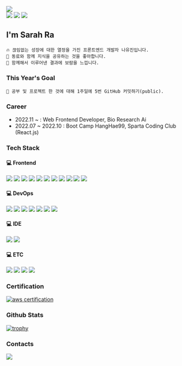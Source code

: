 <p>
  <img src="https://img.shields.io/badge/Smooth Communication-F7DF1E?style=flat-square"><br>
  <img src="https://img.shields.io/badge/Positive-CA4245?style=flat-square">
  <img src="https://img.shields.io/badge/Passionate-CA4245?style=flat-square">
  <img src="https://img.shields.io/badge/Persistence-CA4245?style=flat-square">
</p>

<h2>I'm Sarah Ra</h2>

```
🔥 끊임없는 성장에 대한 열정을 가진 프론트엔드 개발자 나유진입니다.
🤝 동료와 함께 지식을 공유하는 것을 좋아합니다.
🚀 함께해서 이루어낸 결과에 보람을 느낍니다.
```

### This Year's Goal
```
🌱 공부 및 프로젝트 한 것에 대해 1주일에 5번 GitHub 커밋하기(public).
```

### Career
- 2022.11 ~ : Web Frontend Developer, Bio Research Ai
- 2022.07 ~ 2022.10 : Boot Camp HangHae99, Sparta Coding Club (React.js)


<h3>Tech Stack</h3>
<h4>💻 Frontend</h4>
<p>
  <img src="https://img.shields.io/badge/TypeScript-3178C6?style=flat-square&logo=TypeScript&logoColor=black">
  <img src="https://img.shields.io/badge/JavaScript-F7DF1E?style=flat-square&logo=JavaScript&logoColor=black">
  <img src="https://img.shields.io/badge/React-61DAFB?style=flat-square&logo=React&logoColor=black">
  <img src="https://img.shields.io/badge/Redux-764ABC?style=flat-square&logo=Redux&logoColor=white">
  <img src="https://img.shields.io/badge/React Query-FF4154?style=flat-square&logo=React Query&logoColor=white">
  <img src="https://img.shields.io/badge/Axios-5A29E4?style=flat-square&logo=Axios&logoColor=white">
  <img src="https://img.shields.io/badge/React Router-CA4245?style=flat-square&logo=React Router&logoColor=white">
  <img src="https://img.shields.io/badge/styled_components-DB7093?style=flat-square&logo=styled-components&logoColor=white">
  <img src="https://img.shields.io/badge/HTML5-E34F26?style=flat-square&logo=HTML5&logoColor=white">
  <img src="https://img.shields.io/badge/CSS3-1572B6?style=flat-square&logo=CSS3&logoColor=white">
  <img src="https://img.shields.io/badge/StoryBook-FF4785?style=flat-square&logo=StoryBook&logoColor=white">
</p>

<h4>💻 DevOps</h4>
<p>
  <img src="https://img.shields.io/badge/Amazon S3-569A31?style=flat-square&logo=Amazon S3&logoColor=white">
  <img src="https://img.shields.io/badge/Amazon CloudFront-E05243?style=flat-square">
  <img src="https://img.shields.io/badge/Amazon Route 53-F68536?style=flat-square">
  <img src="https://img.shields.io/badge/GitHub Actions-2088FF?style=flat-square&logo=GitHub Actions&logoColor=white">
  <img src="https://img.shields.io/badge/GitHub Pages-222222?style=flat-square&logo=GitHub Pages&logoColor=white">
  <img src="https://img.shields.io/badge/Heroku-430098?style=flat-square&logo=Heroku&logoColor=white">
  <img src="https://img.shields.io/badge/Vercel-000000?style=flat-square&logo=Vercel&logoColor=white">
</p>
<h4>💻 IDE</h4>
<p>
  <img src="https://img.shields.io/badge/Visual Studio Code-007ACC?style=flat-square&logo=Visual Studio Code&logoColor=white">
  <img src="https://img.shields.io/badge/Figma-F24E1E?style=flat-square&logo=Figma&logoColor=white">
</p>
<h4>💻 ETC</h4>
<p>
  <img src="https://img.shields.io/badge/Jira-0052CC?style=flat-square&logo=Jira&logoColor=white">
  <img src="https://img.shields.io/badge/Confluence-172B4D?style=flat-square&logo=Confluence&logoColor=white">
  <img src="https://img.shields.io/badge/Notion-000000?style=flat-square&logo=Notion&logoColor=white">
  <img src="https://img.shields.io/badge/Slack-4A154B?style=flat-square&logo=Slack&logoColor=white">
</p>

<h3>Certification</h3>
<a href="https://www.credly.com/badges/a10de512-b3a9-4f66-9db9-cb328d144149/public_url">
  <img src="https://images.credly.com/size/680x680/images/00634f82-b07f-4bbd-a6bb-53de397fc3a6/image.png" alt="aws certification" />
</a>

<h3>Github Stats</h3>

[![trophy](https://github-profile-trophy.vercel.app/?username=YooJinRa&margin-w=15&margin-h=15&theme=onedark)](https://github.com/ryo-ma/github-profile-trophy)

<h3>Contacts</h3>
<!-- <div>
  <a href="https://www.instagram.com/dev___yoo/">
    <img src="https://img.shields.io/badge/@dev___yoo-E4405F?style=flat-square&logo=Instagram&logoColor=white" height="28px"/>
  </a> -->
  <a href="mailto:dev.rayoojin@gmail.com"><img src="https://img.shields.io/badge/dev.rayoojin@gmail.com-EA4335?style=flat-square&logo=Gmail&logoColor=white"></a>
</div>
